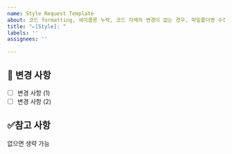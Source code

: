 ```yaml
---
name: Style Request Template
about: 코드 formatting, 세미콜론 누락, 코드 자체의 변경이 없는 경우, 파일폴더명 수정 경우
title: "✏️[Style]: "
labels: ''
assignees: ''

---
```


## 📌 변경 사항

- [ ] 변경 사항 (1)
- [ ] 변경 사항 (2)

## ✅참고 사항

없으면 생략 가능

